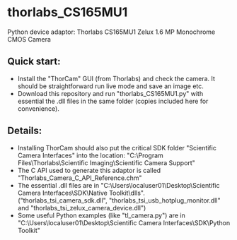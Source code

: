 # thorlabs_CS165MU1
Python device adaptor: Thorlabs CS165MU1 Zelux 1.6 MP Monochrome CMOS Camera
## Quick start:
- Install the "ThorCam" GUI (from Thorlabs) and check the camera. It should be 
straightforward run live mode and save an image etc.
- Download this repository and run "thorlabs_CS165MU1.py" with essential the .dll
files in the same folder (copies included here for convenience).
## Details:
- Installing ThorCam should also put the critical SDK folder "Scientific 
Camera Interfaces" into the location:
"C:\Program Files\Thorlabs\Scientific Imaging\Scientific Camera Support"
- The C API used to generate this adaptor is called "Thorlabs_Camera_C_API_Reference.chm"
- The essential .dll files are in "C:\Users\localuser01\Desktop\Scientific Camera Interfaces\SDK\Native Toolkit\dlls".
("thorlabs_tsi_camera_sdk.dll", "thorlabs_tsi_usb_hotplug_monitor.dll" and "thorlabs_tsi_zelux_camera_device.dll")
- Some useful Python examples (like "tl_camera.py") are in "C:\Users\localuser01\Desktop\Scientific Camera Interfaces\SDK\Python Toolkit"

